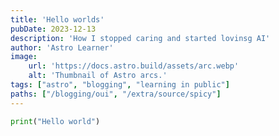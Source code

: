 ```yaml
---
title: 'Hello worlds'
pubDate: 2023-12-13
description: 'How I stopped caring and started lovinsg AI'
author: 'Astro Learner'
image:
    url: 'https://docs.astro.build/assets/arc.webp'
    alt: 'Thumbnail of Astro arcs.'
tags: ["astro", "blogging", "learning in public"]
paths: ["/blogging/oui", "/extra/source/spicy"]
---
```


```python
print("Hello world")
```